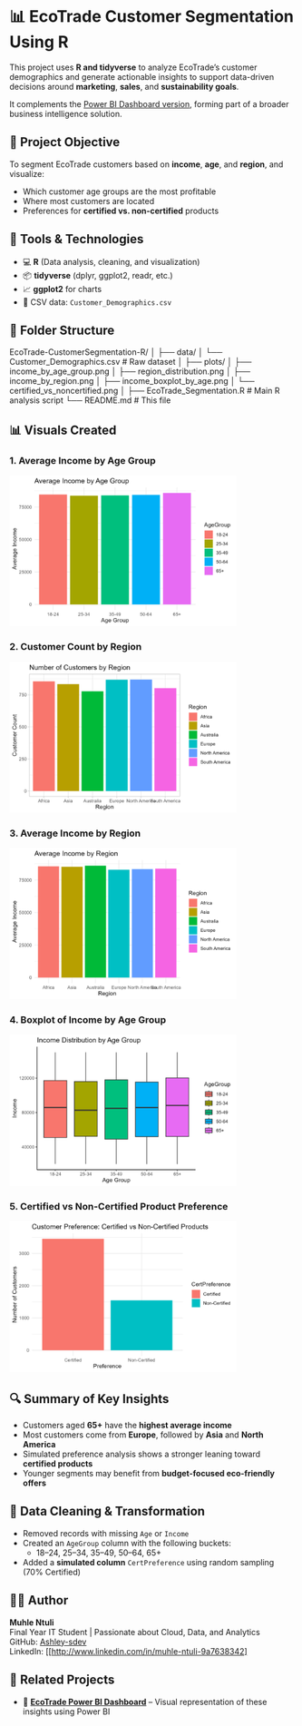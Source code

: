 # 📊 EcoTrade Customer Segmentation Using R

This project uses **R and tidyverse** to analyze EcoTrade’s customer demographics and generate actionable insights to support data-driven decisions around **marketing**, **sales**, and **sustainability goals**.

It complements the [Power BI Dashboard version](https://github.com/Ashley-sdev/EcoTrade-CustomerInsights-PowerBI), forming part of a broader business intelligence solution.


## 🧠 Project Objective

To segment EcoTrade customers based on **income**, **age**, and **region**, and visualize:
- Which customer age groups are the most profitable
- Where most customers are located
- Preferences for **certified vs. non-certified** products

## 🔧 Tools & Technologies

- 💻 **R** (Data analysis, cleaning, and visualization)
- 📦 **tidyverse** (dplyr, ggplot2, readr, etc.)
- 📈 **ggplot2** for charts
- 🧼 CSV data: `Customer_Demographics.csv`

## 📂 Folder Structure

EcoTrade-CustomerSegmentation-R/ │ ├── data/ │ └── Customer_Demographics.csv # Raw dataset │ ├── plots/ │ ├── income_by_age_group.png │ ├── region_distribution.png │ ├── income_by_region.png │ ├── income_boxplot_by_age.png │ └── certified_vs_noncertified.png │ ├── EcoTrade_Segmentation.R # Main R analysis script └── README.md # This file


## 📊 Visuals Created

### 1. Average Income by Age Group
<img src="plots/income_by_age_group.png" width="400"/>

### 2. Customer Count by Region
<img src="plots/region_distribution.png" width="400"/>

### 3. Average Income by Region
<img src="plots/income_by_region.png" width="400"/>

### 4. Boxplot of Income by Age Group
<img src="plots/income_boxplot_by_age.png" width="400"/>

### 5. Certified vs Non-Certified Product Preference
<img src="plots/certified_vs_noncertified.png" width="400"/>


## 🔍 Summary of Key Insights

- Customers aged **65+** have the **highest average income**
- Most customers come from **Europe**, followed by **Asia** and **North America**
- Simulated preference analysis shows a stronger leaning toward **certified products**
- Younger segments may benefit from **budget-focused eco-friendly offers**

## 🧼 Data Cleaning & Transformation

- Removed records with missing `Age` or `Income`
- Created an `AgeGroup` column with the following buckets:
  - 18–24, 25–34, 35–49, 50–64, 65+
- Added a **simulated column** `CertPreference` using random sampling (70% Certified)

## 🧑‍💻 Author

**Muhle Ntuli**  
Final Year IT Student | Passionate about Cloud, Data, and Analytics  
GitHub: [Ashley-sdev](https://github.com/Ashley-sdev)  
LinkedIn: [[http://www.linkedin.com/in/muhle-ntuli-9a7638342]

## 📎 Related Projects

- 🔗 **[EcoTrade Power BI Dashboard](https://github.com/Ashley-sdev/EcoTrade-CustomerInsights-PowerBI)** – Visual representation of these insights using Power BI
